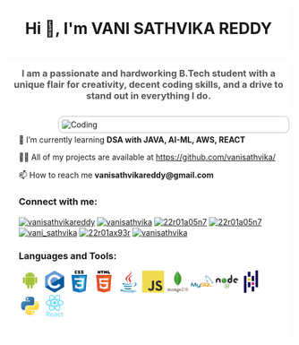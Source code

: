 <h1 align="center" style="background-color: white; padding: 20px;">Hi 👋, I'm VANI SATHVIKA REDDY</h1>
<h3 align="center" style="background-color: white; padding: 10px; color: #555;">I am a passionate and hardworking B.Tech student with a unique flair for creativity, decent coding skills, and a drive to stand out in everything I do.</h3>

<img align="right" alt="Coding" width="400" style="border: 2px solid #ddd; border-radius: 10px; padding: 5px; background-color: white;" src="https://media.tenor.com/IF2JdxzmyN4AAAAi/coding-girl.gif">

<div style="background-color: white; padding: 20px;">
  <p>🌱 I’m currently learning <strong>DSA with JAVA, AI-ML, AWS, REACT</strong></p>
  <p>👨‍💻 All of my projects are available at <a href="https://github.com/vanisathvika/" target="_blank">https://github.com/vanisathvika/</a></p>
  <p>📫 How to reach me <strong>vanisathvikareddy@gmail.com</strong></p>

  <h3>Connect with me:</h3>
  <p>
    <a href="https://linkedin.com/in/vanisathvikareddy" target="blank"><img align="center" src="https://raw.githubusercontent.com/rahuldkjain/github-profile-readme-generator/master/src/images/icons/Social/linked-in-alt.svg" alt="vanisathvikareddy" height="30" width="40" /></a>
    <a href="https://www.codechef.com/users/vanisathvika" target="blank"><img align="center" src="https://cdn.jsdelivr.net/npm/simple-icons@3.1.0/icons/codechef.svg" alt="vanisathvika" height="30" width="40" /></a>
    <a href="https://www.hackerrank.com/22r01a05n7" target="blank"><img align="center" src="https://raw.githubusercontent.com/rahuldkjain/github-profile-readme-generator/master/src/images/icons/Social/hackerrank.svg" alt="22r01a05n7" height="30" width="40" /></a>
    <a href="https://codeforces.com/profile/22r01a05n7" target="blank"><img align="center" src="https://raw.githubusercontent.com/rahuldkjain/github-profile-readme-generator/master/src/images/icons/Social/codeforces.svg" alt="22r01a05n7" height="30" width="40" /></a>
    <a href="https://www.leetcode.com/vani_sathvika" target="blank"><img align="center" src="https://raw.githubusercontent.com/rahuldkjain/github-profile-readme-generator/master/src/images/icons/Social/leet-code.svg" alt="vani_sathvika" height="30" width="40" /></a>
    <a href="https://auth.geeksforgeeks.org/user/22r01ax93r" target="blank"><img align="center" src="https://raw.githubusercontent.com/rahuldkjain/github-profile-readme-generator/master/src/images/icons/Social/geeks-for-geeks.svg" alt="22r01ax93r" height="30" width="40" /></a>
    <a href="https://discord.gg/vanisathvika" target="blank"><img align="center" src="https://raw.githubusercontent.com/rahuldkjain/github-profile-readme-generator/master/src/images/icons/Social/discord.svg" alt="vanisathvika" height="30" width="40" /></a>
  </p>

  <h3>Languages and Tools:</h3>
  <p>
    <a href="https://developer.android.com" target="_blank" rel="noreferrer"><img src="https://raw.githubusercontent.com/devicons/devicon/master/icons/android/android-original-wordmark.svg" alt="android" width="40" height="40" /></a>
    <a href="https://www.cprogramming.com/" target="_blank" rel="noreferrer"><img src="https://raw.githubusercontent.com/devicons/devicon/master/icons/c/c-original.svg" alt="c" width="40" height="40" /></a>
    <a href="https://www.w3schools.com/css/" target="_blank" rel="noreferrer"><img src="https://raw.githubusercontent.com/devicons/devicon/master/icons/css3/css3-original-wordmark.svg" alt="css3" width="40" height="40" /></a>
    <a href="https://www.w3.org/html/" target="_blank" rel="noreferrer"><img src="https://raw.githubusercontent.com/devicons/devicon/master/icons/html5/html5-original-wordmark.svg" alt="html5" width="40" height="40" /></a>
    <a href="https://www.java.com" target="_blank" rel="noreferrer"><img src="https://raw.githubusercontent.com/devicons/devicon/master/icons/java/java-original.svg" alt="java" width="40" height="40" /></a>
    <a href="https://developer.mozilla.org/en-US/docs/Web/JavaScript" target="_blank" rel="noreferrer"><img src="https://raw.githubusercontent.com/devicons/devicon/master/icons/javascript/javascript-original.svg" alt="javascript" width="40" height="40" /></a>
    <a href="https://www.mongodb.com/" target="_blank" rel="noreferrer"><img src="https://raw.githubusercontent.com/devicons/devicon/master/icons/mongodb/mongodb-original-wordmark.svg" alt="mongodb" width="40" height="40" /></a>
    <a href="https://www.mysql.com/" target="_blank" rel="noreferrer"><img src="https://raw.githubusercontent.com/devicons/devicon/master/icons/mysql/mysql-original-wordmark.svg" alt="mysql" width="40" height="40" /></a>
    <a href="https://nodejs.org" target="_blank" rel="noreferrer"><img src="https://raw.githubusercontent.com/devicons/devicon/master/icons/nodejs/nodejs-original-wordmark.svg" alt="nodejs" width="40" height="40" /></a>
    <a href="https://pandas.pydata.org/" target="_blank" rel="noreferrer"><img src="https://raw.githubusercontent.com/devicons/devicon/2ae2a900d2f041da66e950e4d48052658d850630/icons/pandas/pandas-original.svg" alt="pandas" width="40" height="40" /></a>
    <a href="https://www.python.org" target="_blank" rel="noreferrer"><img src="https://raw.githubusercontent.com/devicons/devicon/master/icons/python/python-original.svg" alt="python" width="40" height="40" /></a>
    <a href="https://reactjs.org/" target="_blank" rel="noreferrer"><img src="https://raw.githubusercontent.com/devicons/devicon/master/icons/react/react-original-wordmark.svg" alt="react" width="40" height="40" /></a>
  
  </p>
</div>
